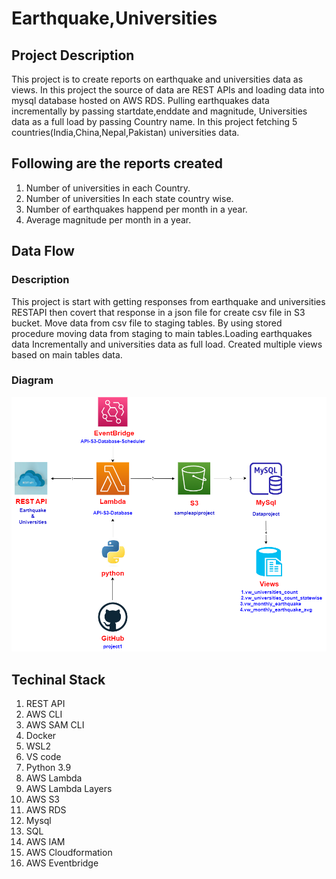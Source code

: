 # Earthquake,Universities

## Project Description
 This project is to create reports on earthquake and universities data as views. In this project the source of data are REST APIs and loading data into mysql database hosted on AWS RDS. Pulling earthquakes data incrementally by passing startdate,enddate and magnitude, Universities data as a full load by passing Country name. In this project fetching 5 countries(India,China,Nepal,Pakistan) universities data.

 ## Following are the reports created 
 1. Number of universities in each Country.
 2. Number of universities In each state country wise.
 3. Number of earthquakes happend per  month in a year.
 4. Average magnitude per month in a year.

## Data Flow

### Description
 This project is start with getting responses from earthquake and universities RESTAPI then covert that response in  a json file for create csv file in S3 bucket. Move data from csv file to staging tables. By using stored procedure moving data from staging to main tables.Loading earthquakes data Incrementally and universities data as full load. Created multiple views based on main tables data.  

### Diagram

![flowchart](Documents/picture_flowchart.png)

## Techinal Stack
1. REST API
2. AWS CLI
3. AWS SAM CLI
4. Docker 
5. WSL2
6. VS code
7. Python 3.9
8. AWS Lambda
9. AWS Lambda Layers
10. AWS S3
11. AWS RDS
12. Mysql
13. SQL
14. AWS IAM
15. AWS Cloudformation
16. AWS Eventbridge

  
     